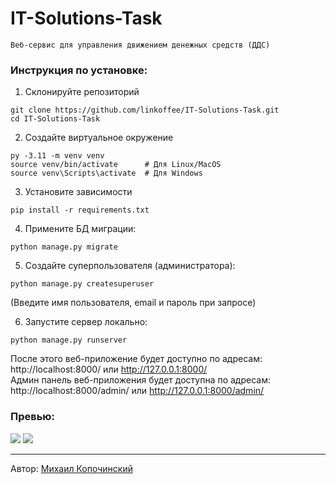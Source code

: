 # IT-Solutions-Task
`Веб-сервис для управления движением денежных средств (ДДС)`

### Инструкция по установке:
1. Склонируйте репозиторий
```console
git clone https://github.com/linkoffee/IT-Solutions-Task.git
cd IT-Solutions-Task
```
2. Создайте виртуальное окружение
```console
py -3.11 -m venv venv
source venv/bin/activate      # Для Linux/MacOS
source venv\Scripts\activate  # Для Windows 
```
3. Установите зависимости
```console
pip install -r requirements.txt
```
4. Примените БД миграции:
```console
python manage.py migrate
```
5. Создайте суперпользователя (администратора):
```console
python manage.py createsuperuser
```
(Введите имя пользователя, email и пароль при запросе)

6. Запустите сервер локально:
```console
python manage.py runserver
```
После этого веб-приложение будет доступно по адресам: http://localhost:8000/ или http://127.0.0.1:8000/ \
Админ панель веб-приложения будет доступна по адресам: http://localhost:8000/admin/ или http://127.0.0.1:8000/admin/

### Превью:

![](https://habrastorage.org/webt/ia/rb/pz/iarbpzegxfsgmcs8h2aqrpbywxc.png)
![](https://habrastorage.org/webt/ec/bh/tk/ecbhtkbfwx5plf9fqwibjtfscue.png)

---

Автор: [Михаил Копочинский](https://github.com/linkoffee)
